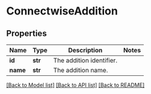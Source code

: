 # ConnectwiseAddition

## Properties
Name | Type | Description | Notes
------------ | ------------- | ------------- | -------------
**id** | **str** | The addition identifier. | 
**name** | **str** | The addition name. | 

[[Back to Model list]](../README.md#documentation-for-models) [[Back to API list]](../README.md#documentation-for-api-endpoints) [[Back to README]](../README.md)

